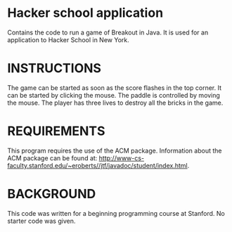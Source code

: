 Hacker school application 
==========================

Contains the code to run a game of Breakout in Java. It is used for an application to Hacker School in New York. 

INSTRUCTIONS
=================
The game can be started as soon as the score flashes in the top corner. It can be started by clicking the mouse. 
The paddle is controlled by moving the mouse. The player has three lives to destroy all the bricks in the game. 


REQUIREMENTS
======================
This program requires the use of the ACM package. Information about the ACM package can be found at: 
http://www-cs-faculty.stanford.edu/~eroberts//jtf/javadoc/student/index.html. 


BACKGROUND
=======================
This code was written for a beginning programming course at Stanford. No starter code was given. 


